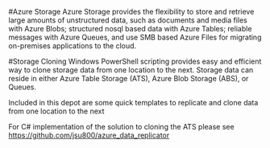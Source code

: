 #Azure Storage
Azure Storage provides the flexibility to store and retrieve large amounts of unstructured data, such as documents and media files with Azure Blobs; structured nosql based data with Azure Tables; reliable messages with Azure Queues, and use SMB based Azure Files for migrating on-premises applications to the cloud.

#Storage Cloning
Windows PowerShell scripting provides easy and efficient way to clone storage data from one location to the next. Storage data can reside in either Azure Table Storage (ATS), Azure Blob Storage (ABS), or Queues.

Included in this depot are some quick templates to replicate and clone data from one location to the next

For C# implementation of the solution to cloning the ATS please see https://github.com/jsu800/azure_data_replicator
